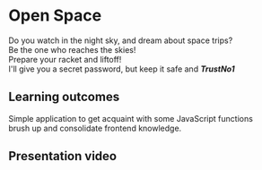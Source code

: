 # Open Space 

Do you watch in the night sky, and dream about space trips? <br/>
Be the one who reaches the skies! <br/>
Prepare your racket and liftoff! <br/>
I'll give you a secret password, but keep it safe and ***TrustNo1*** <br/>


## Learning outcomes
Simple application to get acquaint with some JavaScript functions <br/>
brush up and consolidate frontend knowledge. <br/>

## Presentation video
